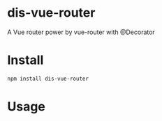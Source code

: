 # dis-vue-router

A Vue router power by vue-router with @Decorator

# Install

```sh
npm install dis-vue-router
```

# Usage

```tsx

```
